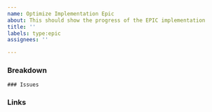 ```yaml
---
name: Optimize Implementation Epic
about: This should show the progress of the EPIC implementation
title: ''
labels: type:epic
assignees: ''

---
```


### Breakdown

<!--
- [ ] #123
- [ ] Step X
-->

```[tasklist]
### Issues
```

### Links
<!-- Add links to support tickets or other issues  -->
